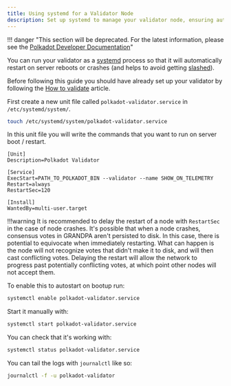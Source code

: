 ```yaml
---
title: Using systemd for a Validator Node
description: Set up systemd to manage your validator node, ensuring automatic restarts and reliability.
---
```


!!! danger "This section will be deprecated. For the latest information, please see the [Polkadot Developer Documentation](https://docs.polkadot.com/)"


You can run your validator as a [systemd](https://en.wikipedia.org/wiki/Systemd) process so that it
will automatically restart on server reboots or crashes (and helps to avoid getting
[slashed](../learn/learn-offenses.md)).

Before following this guide you should have already set up your validator by following the
[How to validate](../learn/learn-validator.md) article.

First create a new unit file called `polkadot-validator.service` in `/etc/systemd/system/`.

```bash
touch /etc/systemd/system/polkadot-validator.service
```

In this unit file you will write the commands that you want to run on server boot / restart.

```
[Unit]
Description=Polkadot Validator

[Service]
ExecStart=PATH_TO_POLKADOT_BIN --validator --name SHOW_ON_TELEMETRY
Restart=always
RestartSec=120

[Install]
WantedBy=multi-user.target
```

!!!warning
    It is recommended to delay the restart of a node with `RestartSec` in the case of node crashes. It's
    possible that when a node crashes, consensus votes in GRANDPA aren't persisted to disk. In this
    case, there is potential to equivocate when immediately restarting. What can happen is the node will
    not recognize votes that didn't make it to disk, and will then cast conflicting votes. Delaying the
    restart will allow the network to progress past potentially conflicting votes, at which point other
    nodes will not accept them.

To enable this to autostart on bootup run:

```bash
systemctl enable polkadot-validator.service
```

Start it manually with:

```bash
systemctl start polkadot-validator.service
```

You can check that it's working with:

```bash
systemctl status polkadot-validator.service
```

You can tail the logs with `journalctl` like so:

```bash
journalctl -f -u polkadot-validator
```
